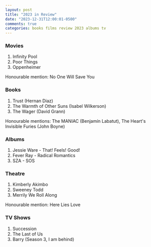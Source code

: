 ```yaml
---
layout: post
title: "2023 in Review"
date: "2023-12-31T12:00:01-0500"
comments: true
categories: books films review 2023 albums tv
---
```



### Movies
1. Infinity Pool
2. Poor Things
3. Oppenheimer

Honourable mention:  No One Will Save You

### Books
1. Trust (Hernan Diaz)
2. The Warmth of Other Suns (Isabel Wilkerson)
3. The Wager (David Grann)

Honourable mentions: The MANIAC (Benjamín Labatut), The Heart's Invisible Furies (John Boyne)

### Albums
1. Jessie Ware - That! Feels! Good!
2. Fever Ray - Radical Romantics
3. SZA - SOS

### Theatre
1. Kimberly Akimbo
2. Sweeney Todd
3. Merrily We Roll Along

Honourable mention: Here Lies Love

### TV Shows
1. Succession
2. The Last of Us
3. Barry (Season 3, I am behind)
